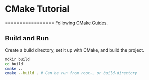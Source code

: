 # CMake Tutorial
=================
Following [CMake Guides](https://cmake.org/cmake/help/latest/index.html#guides).

## Build and Run
Create a build directory, set it up with CMake, and build the project.
```bash
mdkir build
cd build
cmake ..
cmake --build . # Can be run from root-, or build-directory
```
